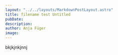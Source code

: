 ```yaml
---
layout: "../../layouts/MarkdownPostLayout.astro"
title: filename test Untitled
pubDate: 
description: 
author: Anja Füger
image: 
---
```


bkjkjnkjnnj